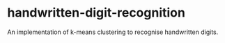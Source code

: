 # handwritten-digit-recognition
An implementation of k-means clustering to recognise handwritten digits.
